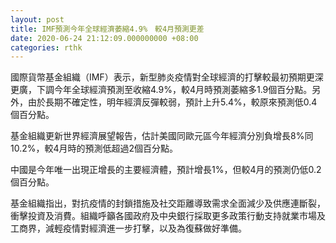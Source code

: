 ```yaml
---
layout: post
title: IMF預測今年全球經濟萎縮4.9%　較4月預測更差
date: 2020-06-24 21:12:09.000000000 +08:00
categories: rthk
---
```


國際貨幣基金組織（IMF）表示，新型肺炎疫情對全球經濟的打擊較最初預期更深更廣，下調今年全球經濟預測至收縮4.9%，較4月時預測萎縮多1.9個百分點。另外，由於長期不確定性，明年經濟反彈較弱，預計上升5.4%，較原來預測低0.4個百分點。

基金組織更新世界經濟展望報告，估計美國同歐元區今年經濟分別負增長8%同10.2%，較4月時的預測低超過2個百分點。

中國是今年唯一出現正增長的主要經濟體，預計增長1%，但較4月的預測仍低0.2個百分點。

基金組織指出，對抗疫情的封鎖措施及社交距離導致需求全面減少及供應連斷裂，衝擊投資及消費。組織呼籲各國政府及中央銀行採取更多政策行動支持就業市場及工商界，減輕疫情對經濟進一步打擊，以及為復蘇做好準備。
